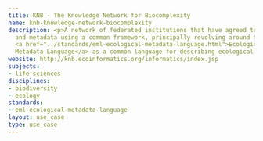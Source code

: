 ```yaml
---
title: KNB - The Knowledge Network for Biocomplexity
name: knb-knowledge-network-biocomplexity
description: <p>A network of federated institutions that have agreed to share data
  and metadata using a common framework, principally revolving around the use of the
  <a href="../standards/eml-ecological-metadata-language.html">Ecological
  Metadata Language</a> as a common language for describing ecological data.</p>
website: http://knb.ecoinformatics.org/informatics/index.jsp
subjects:
- life-sciences
disciplines:
- biodiversity
- ecology
standards:
- eml-ecological-metadata-language
layout: use_case
type: use_case
---
```


